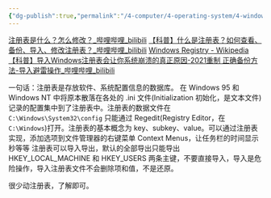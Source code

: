 ```yaml
---
{"dg-publish":true,"permalink":"/4-computer/4-operating-system/4-windows/registry/"}
---
```


[注册表是什么？怎么修改？\_哔哩哔哩\_bilibili](https://www.bilibili.com/video/BV11Y4y1n7wY/?spm_id_from=333.337.search-card.all.click&vd_source=0e8d5a2d613f40b7bb080c0607a88b1e)
[【科普】什么是注册表？如何查看、备份、导入、修改注册表？\_哔哩哔哩\_bilibili](https://www.bilibili.com/video/BV1t34y1F79B/?spm_id_from=333.337.search-card.all.click&vd_source=0e8d5a2d613f40b7bb080c0607a88b1e)
[Windows Registry - Wikipedia](https://en.wikipedia.org/wiki/Windows_Registry)
[【科普】导入Windows注册表会让你系统崩溃的真正原因-2021重制 正确备份方法-导入避雷操作\_哔哩哔哩\_bilibili](https://www.bilibili.com/video/BV1pA41137rp/?vd_source=0e8d5a2d613f40b7bb080c0607a88b1e)

一句话：注册表是存放软件、系统配置信息的数据库。
在 Windows 95 和 Windows NT 中将原本散落在各处的 .ini 文件(Initialization 初始化，是文本文件)记录的配置集中到了注册表中。注册表的数据文件在 `C:\Windows\System32\config` 只能通过 Regedit(Registry Editor，在 `C:\Windows`)打开。注册表的基本概念为 key、subkey、value。可以通过注册表实现，添加选项到文件管理器的右键菜单 Context Menus，让任务栏的时间显示秒等等
注册表可以导入导出，默认的全部导出只能导出 HKEY_LOCAL_MACHINE 和 HKEY_USERS 两条主键，不要直接导入，导入是危险操作，导入注册表文件不会删除项和值，不是还原。

很少动注册表，了解即可。